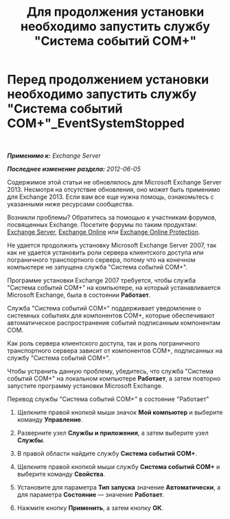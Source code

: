 ﻿---
title: 'Для продолжения установки необходимо запустить службу "Система событий COM+"'
TOCTitle: Перед продолжением установки необходимо запустить службу "Система событий COM+"_EventSystemStopped
ms:assetid: 3b8d2ba3-87fb-4749-b4d1-5dfec97e1ca4
ms:mtpsurl: https://technet.microsoft.com/ru-ru/library/ms.exch.setupreadiness.eventsystemstopped(v=EXCHG.150)
ms:contentKeyID: 50487905
ms.date: 05/22/2018
mtps_version: v=EXCHG.150
ms.translationtype: MT
---

# Перед продолжением установки необходимо запустить службу \"Система событий COM+\"\_EventSystemStopped

 

_**Применимо к:** Exchange Server_

_**Последнее изменение раздела:** 2012-06-05_

Содержимое этой статьи не обновлялось для Microsoft Exchange Server 2013. Несмотря на отсутствие обновления, оно может быть применимо для Exchange 2013. Если вам все еще нужна помощь, ознакомьтесь с указанными ниже ресурсами сообщества.

Возникли проблемы? Обратитесь за помощью к участникам форумов, посвященных Exchange. Посетите форумы по таким продуктам: [Exchange Server](https://go.microsoft.com/fwlink/p/?linkid=60612), [Exchange Online](https://go.microsoft.com/fwlink/p/?linkid=267542) или [Exchange Online Protection](https://go.microsoft.com/fwlink/p/?linkid=285351).

Не удается продолжить установку Microsoft Exchange Server 2007, так как не удается установить роли сервера клиентского доступа или пограничного транспортного сервера, потому что на конечном компьютере не запущена служба "Система событий COM+".

Программе установки Exchange 2007 требуется, чтобы служба "Система событий COM+" на компьютере, на который устанавливается Microsoft Exchange, была в состоянии **Работает**.

Служба "Система событий COM+" поддерживает уведомление о системных событиях для компонентов COM+, которые обеспечивают автоматическое распространение событий подписанным компонентам COM.

Как роль сервера клиентского доступа, так и роль пограничного транспортного сервера зависит от компонентов COM+, подписанных на службу "Система событий COM+".

Чтобы устранить данную проблему, убедитесь, что служба "Система событий COM+" на локальном компьютере **Работает**, а затем повторно запустите программу установки Microsoft Exchange.

Перевод службы "Система событий COM+" в состояние "Работает"

1.  Щелкните правой кнопкой мыши значок **Мой компьютер** и выберите команду **Управление**.

2.  Разверните узел **Службы и приложения**, а затем выберите узел **Службы**.

3.  В правой области найдите службу **Система событий COM+**.

4.  Щелкните правой кнопкой мыши службу **Система событий COM+** и выберите команду **Свойства**.

5.  Установите для параметра **Тип запуска** значение **Автоматически**, а для параметра **Состояние** — значение **Работает**.

6.  Нажмите кнопку **Применить**, а затем кнопку **ОК**.

